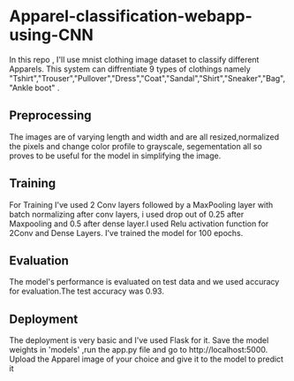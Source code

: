 # Apparel-classification-webapp-using-CNN

In this repo , I'll use mnist clothing image dataset to classify different Apparels.
This system can diffrentiate 9 types of clothings namely "Tshirt","Trouser","Pullover","Dress","Coat","Sandal","Shirt","Sneaker","Bag","Ankle boot" . 


## **Preprocessing**

The images are of varying length and width and are all resized,normalized the pixels and change color profile to grayscale, segementation all so proves to be useful for the model in simplifying the image.

## **Training**

For Training I've used 2 Conv layers followed by a MaxPooling layer with batch normalizing after conv layers, i used drop out of 0.25 after Maxpooling and 0.5 after dense layer.I used Relu activation function for 2Conv and Dense Layers. I've trained the model for 100 epochs.

## **Evaluation**

The model's performance is evaluated on test data and we used accuracy for evaluation.The test accuracy was 0.93.

## **Deployment**

The deployment is very basic and I've used Flask for it. Save the model weights in 'models' ,run the app.py file and go to http://localhost:5000. Upload the Apparel image of your choice and give it to the model to predict it
